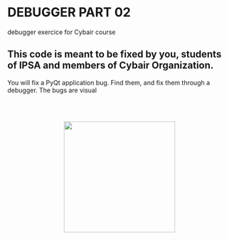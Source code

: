 # DEBUGGER PART 02
debugger exercice for Cybair course


## This code is meant to be fixed by you, students of IPSA and members of Cybair Organization. 
You will fix a PyQt application bug. Find them, and fix them through a debugger. The bugs are visual


</br></br>
<div align="center">
<img src="https://user-images.githubusercontent.com/49699418/201334146-34f53d6d-a3f8-43ac-91ce-b0dce2a214d2.png" width=250 height=250></img>
</div>
